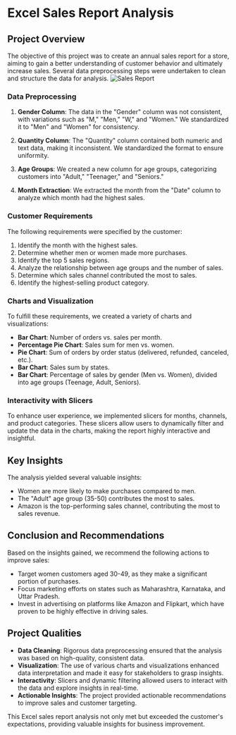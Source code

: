 # Excel Sales Report Analysis

## Project Overview

The objective of this project was to create an annual sales report for a store, aiming to gain a better understanding of customer behavior and ultimately increase sales. Several data preprocessing steps were undertaken to clean and structure the data for analysis.
![Sales Report](https://github.com/saad415/StoreSales-/blob/main/ss.png)

### Data Preprocessing

1. **Gender Column**: The data in the "Gender" column was not consistent, with variations such as "M," "Men," "W," and "Women." We standardized it to "Men" and "Women" for consistency.

2. **Quantity Column**: The "Quantity" column contained both numeric and text data, making it inconsistent. We standardized the format to ensure uniformity.

3. **Age Groups**: We created a new column for age groups, categorizing customers into "Adult," "Teenager," and "Seniors."

4. **Month Extraction**: We extracted the month from the "Date" column to analyze which month had the highest sales.

### Customer Requirements

The following requirements were specified by the customer:

1. Identify the month with the highest sales.
2. Determine whether men or women made more purchases.
3. Identify the top 5 sales regions.
4. Analyze the relationship between age groups and the number of sales.
5. Determine which sales channel contributed the most to sales.
6. Identify the highest-selling product category.

### Charts and Visualization

To fulfill these requirements, we created a variety of charts and visualizations:

- **Bar Chart**: Number of orders vs. sales per month.
- **Percentage Pie Chart**: Sales sum for men vs. women.
- **Pie Chart**: Sum of orders by order status (delivered, refunded, canceled, etc.).
- **Bar Chart**: Sales sum by states.
- **Bar Chart**: Percentage of sales by gender (Men vs. Women), divided into age groups (Teenage, Adult, Seniors).

### Interactivity with Slicers

To enhance user experience, we implemented slicers for months, channels, and product categories. These slicers allow users to dynamically filter and update the data in the charts, making the report highly interactive and insightful.

## Key Insights

The analysis yielded several valuable insights:

- Women are more likely to make purchases compared to men.
- The "Adult" age group (35-50) contributes the most to sales.
- Amazon is the top-performing sales channel, contributing the most to sales revenue.

## Conclusion and Recommendations

Based on the insights gained, we recommend the following actions to improve sales:

- Target women customers aged 30-49, as they make a significant portion of purchases.
- Focus marketing efforts on states such as Maharashtra, Karnataka, and Uttar Pradesh.
- Invest in advertising on platforms like Amazon and Flipkart, which have proven to be highly effective in driving sales.

## Project Qualities

- **Data Cleaning**: Rigorous data preprocessing ensured that the analysis was based on high-quality, consistent data.
- **Visualization**: The use of various charts and visualizations enhanced data interpretation and made it easy for stakeholders to grasp insights.
- **Interactivity**: Slicers and dynamic filtering allowed users to interact with the data and explore insights in real-time.
- **Actionable Insights**: The project provided actionable recommendations to improve sales and customer targeting.

This Excel sales report analysis not only met but exceeded the customer's expectations, providing valuable insights for business improvement.
